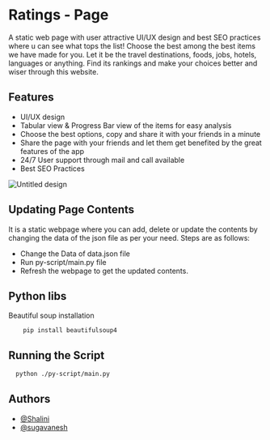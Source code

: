 
# Ratings - Page
A static web page with user attractive UI/UX design and best SEO practices where u can see what tops the list! Choose the best among the best items we have made for you. Let it be the travel destinations, foods, jobs, hotels, languages or anything. Find its rankings and make your choices better and wiser through this website.

## Features
- UI/UX design
- Tabular view & Progress Bar view of the items for easy analysis
- Choose the best options, copy and share it with your friends in a minute
- Share the page with your friends and let them get benefited by the great features of the app
- 24/7 User support through mail and call available
- Best SEO Practices


![Untitled design](https://user-images.githubusercontent.com/79892397/193505915-63247423-64dc-4714-b1bf-b896a60a473c.png)


## Updating Page Contents
It is a static webpage where you can add, delete or update the contents by changing the data of the json file as per your need. Steps are as follows:
- Change the Data of data.json file
- Run py-script/main.py file
- Refresh the webpage to get the updated contents.


## Python libs
Beautiful soup installation
```
    pip install beautifulsoup4
```

## Running the Script


```bash
  python ./py-script/main.py
```


## Authors
- [@Shalini](https://github.com/shalini-saravanan)
- [@sugavanesh](https://www.github.com/sugan0tech)

